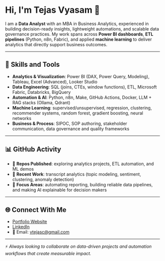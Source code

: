 # Hi, I'm Tejas Vyasam 👋

I am a **Data Analyst** with an MBA in Business Analytics, experienced in building decision-ready insights, lightweight automations, and scalable data governance practices. My work spans across **Power BI dashboards**, **ETL pipelines** (Python, n8n, Fabric), and applied **machine learning** to deliver analytics that directly support business outcomes.

---

## 🔧 Skills and Tools

- **Analytics & Visualization**: Power BI (DAX, Power Query, Modeling), Tableau, Excel (Advanced), Looker Studio  
- **Data Engineering**: SQL (joins, CTEs, window functions), ETL, Microsoft Fabric, Databricks, BigQuery  
- **Automation & AI**: Python, n8n, Make, GitHub Actions, Docker, LLM + RAG stacks (Ollama, Qdrant)  
- **Machine Learning**: supervised/unsupervised, regression, clustering, recommender systems, random forest, gradient boosting, neural networks  
- **Business & Process**: SIPOC, SOP authoring, stakeholder communication, data governance and quality frameworks  

---

## 📊 GitHub Activity

- 🔹 **Repos Published**: exploring analytics projects, ETL automation, and ML demos  
- 🔹 **Recent Work**: transcript analytics (topic modeling, sentiment, clustering, anomaly detection)  
- 🔹 **Focus Areas**: automating reporting, building reliable data pipelines, and making AI explainable for decision makers  

---

## 🌐 Connect With Me

- [Portfolio Website](https://tjas01.github.io/)  
- [LinkedIn](https://www.linkedin.com/in/tejasvyasam/)  
- 📧 Email: vtejasc@gmail.com  

---

⚡ *Always looking to collaborate on data-driven projects and automation workflows that create measurable impact.*
